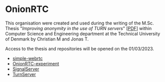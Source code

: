 # OnionRTC

This organisation were created and used during the writing of the M.Sc. Thesis "*Improving anonymity in the use of
TURN servers*" [[PDF](../ImprovingAnonymityInTheUseOfTurnServers.pdf)] within Computer Science and Engineering department at the Technical University of Denmark by Christian M and Jonas T.

Access to the thesis and repositories will be opened on the 01/03/2023.

- [simple-webrtc](https://github.com/Master2022E/simple-webrtc)
- [OnionRTC-experiment](https://github.com/Master2022E/OnionRTC-experiment)
- [SignalServer](https://github.com/Master2022E/SignalServer)
- [TurnServer](https://github.com/Master2022E/TurnServer)